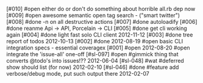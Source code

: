 [#010] #open either do or don't do something about horrible all.rb dep now
[#009] #open awesome semantic open tag search - ("smart twitter")
[#008]       #done -n on all destructive actions
[#007]       #done autoloadify
[#006]       #done reanme Api -> API, Porcelain -> CLI
[#005]       #done get cli working again
[#004]       #done light fast solo CLI client 2012-11-12
[#003]       #done tree report of todos 2012-10-13
[#002]       #done 2012-08-19 #open basic CLI integration specs - essential coveragex
[#001]  #open 2012-08-20 #open integrate the 'issue-all' one-off
[#sl-097] #open #gimmick thing that converts @todo's into issues!?? 2012-06-04
[#sl-048]    #wat #deferred show should list (for now) 2012-02-10
[#sl-046]    #done #feature add verbose/debug mode, put such output there 2012-02-07
